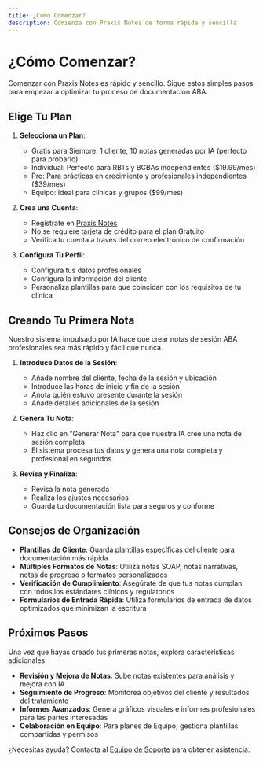 ```yaml
---
title: ¿Cómo Comenzar?
description: Comienza con Praxis Notes de forma rápida y sencilla
---
```


# ¿Cómo Comenzar?

Comenzar con Praxis Notes es rápido y sencillo. Sigue estos simples pasos para empezar a optimizar tu proceso de documentación ABA.

## Elige Tu Plan

1. **Selecciona un Plan**:

    - Gratis para Siempre: 1 cliente, 10 notas generadas por IA (perfecto para probarlo)
    - Individual: Perfecto para RBTs y BCBAs independientes ($19.99/mes)
    - Pro: Para prácticas en crecimiento y profesionales independientes ($39/mes)
    - Equipo: Ideal para clínicas y grupos ($99/mes)

2. **Crea una Cuenta**:

    - Regístrate en [Praxis Notes](https://app.praxisnotes.com/auth/sign-up)
    - No se requiere tarjeta de crédito para el plan Gratuito
    - Verifica tu cuenta a través del correo electrónico de confirmación

3. **Configura Tu Perfil**:
    - Configura tus datos profesionales
    - Configura la información del cliente
    - Personaliza plantillas para que coincidan con los requisitos de tu clínica

## Creando Tu Primera Nota

Nuestro sistema impulsado por IA hace que crear notas de sesión ABA profesionales sea más rápido y fácil que nunca.

1. **Introduce Datos de la Sesión**:

    - Añade nombre del cliente, fecha de la sesión y ubicación
    - Introduce las horas de inicio y fin de la sesión
    - Anota quién estuvo presente durante la sesión
    - Añade detalles adicionales de la sesión

2. **Genera Tu Nota**:

    - Haz clic en "Generar Nota" para que nuestra IA cree una nota de sesión completa
    - El sistema procesa tus datos y genera una nota completa y profesional en segundos

3. **Revisa y Finaliza**:
    - Revisa la nota generada
    - Realiza los ajustes necesarios
    - Guarda tu documentación lista para seguros y conforme

## Consejos de Organización

- **Plantillas de Cliente**: Guarda plantillas específicas del cliente para documentación más rápida
- **Múltiples Formatos de Notas**: Utiliza notas SOAP, notas narrativas, notas de progreso o formatos personalizados
- **Verificación de Cumplimiento**: Asegúrate de que tus notas cumplan con todos los estándares clínicos y regulatorios
- **Formularios de Entrada Rápida**: Utiliza formularios de entrada de datos optimizados que minimizan la escritura

## Próximos Pasos

Una vez que hayas creado tus primeras notas, explora características adicionales:

- **Revisión y Mejora de Notas**: Sube notas existentes para análisis y mejora con IA
- **Seguimiento de Progreso**: Monitorea objetivos del cliente y resultados del tratamiento
- **Informes Avanzados**: Genera gráficos visuales e informes profesionales para las partes interesadas
- **Colaboración en Equipo**: Para planes de Equipo, gestiona plantillas compartidas y permisos

¿Necesitas ayuda? Contacta al [Equipo de Soporte](mailto:support@praxisnotes.com) para obtener asistencia.

